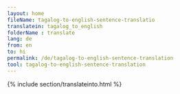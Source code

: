 ```yaml
---
layout: home
fileName: tagalog-to-english-sentence-translatio
translatein: tagalog_to_english
folderName : translate
lang: de
from: en
to: hi
permalink: /de/tagalog-to-english-sentence-translation
tool: tagalog-to-english-sentence-translation
---
```

{% include section/translateinto.html %}